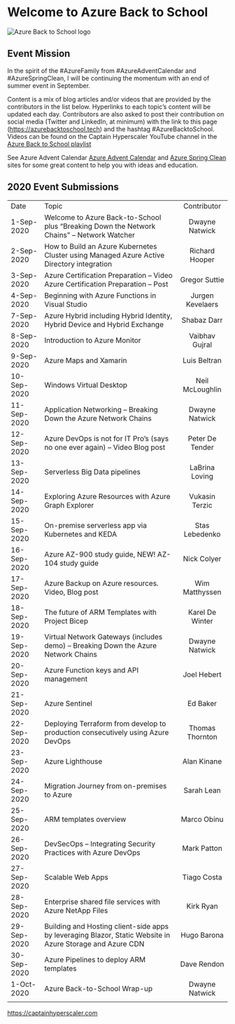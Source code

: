 # Welcome to Azure Back to School

![Azure Back to School logo](azurebacktoschool.png "Azure Back to School")


## **Event Mission**
In the spirit of the #AzureFamily from #AzureAdventCalendar and #AzureSpringClean, I will be continuing the momentum with an end of summer event in September. 

Content is a mix of blog articles and/or videos that are provided by the contributors in the list below. Hyperlinks to each topic’s content will be updated each day. Contributors are also asked to post their contribution on social media (Twitter and LinkedIn, at minimum) with the link to this page (https://azurebacktoschool.tech) and the hashtag #AzureBacktoSchool. Videos can be found on the Captain Hyperscaler YouTube channel in the [Azure Back to School playlist](https://www.youtube.com/playlist?list=PLEyhcNWyLQRkcdDu_MOy9Wv7mjUL18a26)

See Azure Advent Calendar [Azure Advent Calendar](https://azureadventcalendar.com/)  and [Azure Spring Clean](https://www.azurespringclean.com/) sites for some great content to help you with ideas and education. 

## **2020 Event Submissions**

|  |  |  |
|----------|----------|:-------------:|
|Date	|Topic	|Contributor|
|1-Sep-2020	|Welcome to Azure Back-to-School plus “Breaking Down the Network Chains” – Network Watcher|	Dwayne Natwick|
|2-Sep-2020	|How to Build an Azure Kubernetes Cluster using Managed Azure Active Directory integration|	Richard Hooper|
|3-Sep-2020	|Azure Certification Preparation – Video Azure Certification Preparation – Post	|Gregor Suttie|
|4-Sep-2020	|Beginning with Azure Functions in Visual Studio|	Jurgen Kevelaers|
|7-Sep-2020	|Azure Hybrid including Hybrid Identity, Hybrid Device and Hybrid Exchange|	Shabaz Darr|
|8-Sep-2020	|Introduction to Azure Monitor	|Vaibhav Gujral|
|9-Sep-2020	|Azure Maps and Xamarin	|Luis Beltran|
|10-Sep-2020	|Windows Virtual Desktop	|Neil McLoughlin|
|11-Sep-2020	|Application Networking – Breaking Down the Azure Network Chains	|Dwayne Natwick|
|12-Sep-2020	|Azure DevOps is not for IT Pro’s (says no one ever again) – Video Blog post	|Peter De Tender|
|13-Sep-2020	|Serverless Big Data pipelines	|LaBrina Loving|
|14-Sep-2020	|Exploring Azure Resources with Azure Graph Explorer	|Vukasin Terzic|
|15-Sep-2020	|On-premise serverless app via Kubernetes and KEDA	|Stas Lebedenko|
|16-Sep-2020	|Azure AZ-900 study guide, NEW! AZ-104 study guide	|Nick Colyer|
|17-Sep-2020	|Azure Backup on Azure resources. Video, Blog post	|Wim Matthyssen|
|18-Sep-2020	|The future of ARM Templates with Project Bicep	|Karel De Winter|
|19-Sep-2020	|Virtual Network Gateways (includes demo) – Breaking Down the Azure Network Chains	|Dwayne Natwick|
|20-Sep-2020	|Azure Function keys and API management	|Joel Hebert|
|21-Sep-2020	|Azure Sentinel	|Ed Baker|
|22-Sep-2020	|Deploying Terraform from develop to production consecutively using Azure DevOps	|Thomas Thornton|
|23-Sep-2020	|Azure Lighthouse	|Alan Kinane|
|24-Sep-2020	|Migration Journey from on-premises to Azure	|Sarah Lean|
|25-Sep-2020	|ARM templates overview	|Marco Obinu|
|26-Sep-2020	|DevSecOps – Integrating Security Practices with Azure DevOps	|Mark Patton|
|27-Sep-2020	|Scalable Web Apps	|Tiago Costa|
|28-Sep-2020	|Enterprise shared file services with Azure NetApp Files	|Kirk Ryan|
|29-Sep-2020	|Building and Hosting client-side apps by leveraging Blazor, Static Website in Azure Storage and Azure CDN	|Hugo Barona|
|30-Sep-2020	|Azure Pipelines to deploy ARM templates	|Dave Rendon|
|1-Oct-2020	|Azure Back-to-School Wrap-up	|Dwayne Natwick|
|  |  |  |


<p><a rel="noreferrer noopener" href="https:captainhyperscaler.com" target="_blank">https://captainhyperscaler.com</a></p>
